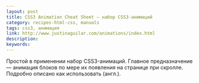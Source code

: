 ```yaml
---
layout: post
title: CSS3 Animation Cheat Sheet — набор CSS3-анимаций
category: recipes-html-css, manuals
tags: css3, анимация
link: http://www.justinaguilar.com/animations/index.html
description:
keywords:
---
```


<p>Простой в применении набор CSS3-анимаций. Главное предназначение — анимация блоков по мере их появления на странице при скролле. Подробно описано как использовать (англ.).</p>
